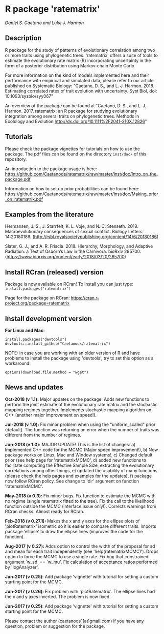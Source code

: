 # R package 'ratematrix'

*Daniel S. Caetano and Luke J. Harmon*

## Description

R package for the study of patterns of evolutionary correlation among two or more traits using phylogenetic trees. 'ratematrix' offers a suite of tools to estimate the evolutionary rate matrix (R) incorporating uncertainty in the form of a posterior distribution using Markov-chain Monte Carlo.

For more information on the kind of models implemented here and their performance with empirical and simulated data, please refer to our article published on Systematic Biology: "Caetano, D. S., and L. J. Harmon. 2018. Estimating correlated rates of trait evolution with uncertainty. Syst Biol, doi: 10.1093/sysbio/syy067"

An overview of the package can be found at "Caetano, D. S., and L. J. Harmon. 2017. ratematrix: an R package for studying evolutionary integration among several traits on phylogenetic trees. Methods in Ecolology and Evolution http://dx.doi.org/10.1111%2F2041-210X.12826"

## Tutorials

Please check the package vignettes for tutorials on how to use the package. The pdf files can be found on the directory `inst/doc/` of this repository.

An introduction to the package usage is here: <https://github.com/Caetanods/ratematrix/raw/master/inst/doc/Intro_on_the_package.pdf>

Information on how to set up prior probabilities can be found here: <https://github.com/Caetanods/ratematrix/raw/master/inst/doc/Making_prior_on_ratematrix.pdf>

## Examples from the literature

Hermansen, J. S., J. Starrfelt, K. L. Voje, and N. C. Stenseth. 2018. Macroevolutionary consequences of sexual conflict. Biology Letters 14:20180186. (http://rsbl.royalsocietypublishing.org/content/14/6/20180186)

Slater, G. J., and A. R. Friscia. 2018. Hierarchy, Morphology, and Adaptive Radiation: a Test of Osborn’s Law in the Carnivora. bioRxiv 285700. (https://www.biorxiv.org/content/early/2018/03/20/285700)

## Install RCran (released) version

Package is now available on RCran! To install you can just type: `install.packages("ratematrix")`

Page for the package on RCran: https://cran.r-project.org/package=ratematrix

## Install development version

**For Linux and Mac:**

```{r,R.options=list(max.print=20)}
install.packages("devtools")
devtools::install_github("Caetanods/ratematrix")
```

NOTE: In case you are working with an older version of R and have problems to install the package using 'devtools', try to set this option as a workaround:
```{r,R.options=list(max.print=20)}
options(download.file.method = "wget")
```

## News and updates

**Oct-2018 (v 1.1):** Major updates on the package. Adds new functions to perform the joint estimate of the evolutionary rate matrix and the stochastic mapping regimes together. Implements stochastic mapping algorithm on C++ (another major improvement on speed!).

**Jul-2018 (v 1.0):** Fix minor problem when using the "uniform_scaled" prior (default). The function was returning an error when the number of traits was different from the number of regimes.

**Jun-2018 (v 1.0):** MAJOR UPDATE! This is the list of changes: a) Implemented C++ code for the MCMC (Major speed improvement!), b) Now package works on Linux, Mac and Window systems!, c) Changed default prior (see help page for 'ratematrixMCMC', d) added new functions to facilitate computing the Effective Sample Size, extracting the evolutionary correlations among other things, e) updated the usability of many functions. (please check the help pages and examples for the updates), f) package now follow RCran policy. See change to 'dir' argument on function 'ratematrixMCMC'.

**May-2018 (v 0.3):** Fix minor bugs. Fix function to estimate the MCMC with no regime (single ratematrix fitted to the tree). Fix the call to the likelihood function outside the MCMC (interface issue only!). Corrects warnings from RCran checks. Almost ready for RCran.

**Feb-2018 (v 0.27.1):** Makes the x and y axes for the ellipse plots of 'plotRatematrix' isometric so it is easier to compare different traits. Imports package 'ellipse' to draw the ellipse lines (improves the code for the function).

**Aug-2017 (v 0.27):** Adds option to control the width of the proposal for sd and mean for each trait independently (see 'help(ratematrixMCMC)'). Drops option to force the MCMC to use a single rate. Fix bug that constrained argument 'w_sd' == 'w_mu'. Fix calculation of acceptance ratios performed by 'logAnalyzer'.

**Jun-2017 (v 0.25):** Add package 'vignette' with tutorial for setting a custom starting point for the MCMC.

**Jun-2017 (v 0.26):** Fix problem with 'plotRatematrix'. The ellipse lines had the x and y axes inverted. The problem is now fixed.

**Jun-2017 (v 0.25):** Add package 'vignette' with tutorial for setting a custom starting point for the MCMC.

Please contact the author (caetanods1[at]gmail.com) if you have any question, problem or suggestion for the package.
